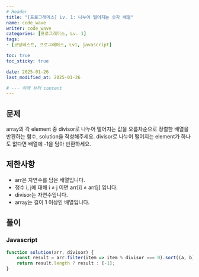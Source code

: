 ```yaml
---
# Header
title: "[프로그래머스] Lv. 1: 나누어 떨어지는 숫자 배열"
name: code_wave
writer: code_wave
categories: [프로그래머스, Lv. 1]
tags:
- [코딩테스트, 프로그래머스, Lv1, javascript]

toc: true
toc_sticky: true

date: 2025-01-26
last_modified_at: 2025-01-26

# --- 아래 부터 content
---
```


## 문제
array의 각 element 중 divisor로 나누어 떨어지는 값을 오름차순으로 정렬한 배열을 반환하는 함수, solution을 작성해주세요.
divisor로 나누어 떨어지는 element가 하나도 없다면 배열에 -1을 담아 반환하세요.

## 제한사항
- arr은 자연수를 담은 배열입니다.
- 정수 i, j에 대해 i ≠ j 이면 arr[i] ≠ arr[j] 입니다.
- divisor는 자연수입니다.
- array는 길이 1 이상인 배열입니다.

## 풀이
### Javascript
```js
function solution(arr, divisor) {
    const result = arr.filter(item => item % divisor === 0).sort((a, b) => a - b);
    return result.length ? result : [-1];
}
```
